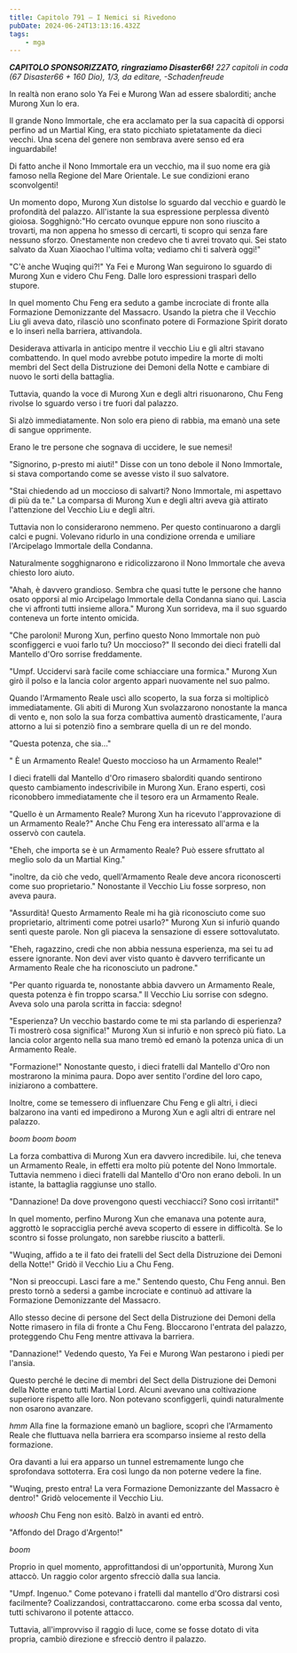 ```yaml
---
title: Capitolo 791 – I Nemici si Rivedono
pubDate: 2024-06-24T13:13:16.432Z
tags:
    - mga
---
```



<em><strong>CAPITOLO SPONSORIZZATO, ringraziamo Disaster66!</strong>
227 capitoli in coda (67 Disaster66 + 160 Dio), 1/3,
da editare,
-Schadenfreude</em>


In realtà non erano solo Ya Fei e Murong Wan ad essere sbalorditi; anche Murong Xun lo era.


Il grande Nono Immortale, che era acclamato per la sua capacità di opporsi perfino ad un Martial King, era stato picchiato spietatamente da dieci vecchi. Una scena del genere non sembrava avere senso ed era inguardabile!


Di fatto anche il Nono Immortale era un vecchio, ma il suo nome era già famoso nella Regione del Mare Orientale. Le sue condizioni erano sconvolgenti!


Un momento dopo, Murong Xun distolse lo sguardo dal vecchio e guardò le profondità del palazzo. All'istante la sua espressione perplessa diventò gioiosa. Sogghignò:"Ho cercato ovunque eppure non sono riuscito a trovarti, ma non appena ho smesso di cercarti, ti scopro qui senza fare nessuno sforzo. Onestamente non credevo che ti avrei trovato qui. Sei stato salvato da Xuan Xiaochao l'ultima volta; vediamo chi ti salverà oggi!"


"C'è anche Wuqing qui?!" Ya Fei e Murong Wan seguirono lo sguardo di Murong Xun e videro Chu Feng. Dalle loro espressioni trasparì dello stupore.


In quel momento Chu Feng era seduto a gambe incrociate di fronte alla Formazione Demonizzante del Massacro. Usando la pietra che il Vecchio Liu gli aveva dato, rilasciò uno sconfinato potere di Formazione Spirit dorato e lo inserì nella barriera, attivandola.


Desiderava attivarla in anticipo mentre il vecchio Liu e gli altri stavano combattendo. In quel modo avrebbe potuto impedire la morte di molti membri del Sect della Distruzione dei Demoni della Notte e cambiare di nuovo le sorti della battaglia.


Tuttavia, quando la voce di Murong Xun e degli altri risuonarono, Chu Feng rivolse lo sguardo verso i tre fuori dal palazzo.


Si alzò immediatamente. Non solo era pieno di rabbia, ma emanò una sete di sangue opprimente.


Erano le tre persone che sognava di uccidere, le sue nemesi!


"Signorino, p-presto mi aiuti!" Disse con un tono debole il Nono Immortale, si stava comportando come se avesse visto il suo salvatore.


"Stai chiedendo ad un moccioso di salvarti? Nono Immortale, mi aspettavo di più da te." La comparsa di Murong Xun e degli altri aveva già attirato l'attenzione del Vecchio Liu e degli altri.


Tuttavia non lo considerarono nemmeno. Per questo continuarono a dargli calci e pugni. Volevano ridurlo in una condizione orrenda e umiliare l'Arcipelago Immortale della Condanna.


Naturalmente sogghignarono e ridicolizzarono il Nono Immortale che aveva chiesto loro aiuto.


"Ahah, è davvero grandioso. Sembra che quasi tutte le persone che hanno osato opporsi al mio Arcipelago Immortale della Condanna siano qui. Lascia che vi affronti tutti insieme allora." Murong Xun sorrideva, ma il suo sguardo conteneva un forte intento omicida.


"Che paroloni! Murong Xun, perfino questo Nono Immortale non può sconfiggerci e vuoi farlo tu? Un moccioso?" Il secondo dei dieci fratelli dal Mantello d'Oro sorrise freddamente.


"Umpf. Uccidervi sarà facile come schiacciare una formica." Murong Xun girò il polso e la lancia color argento apparì nuovamente nel suo palmo.


Quando l'Armamento Reale uscì allo scoperto, la sua forza si moltiplicò immediatamente. Gli abiti di Murong Xun svolazzarono nonostante la manca di vento e, non solo la sua forza combattiva aumentò drasticamente, l'aura attorno a lui si potenziò fino a sembrare quella di un re del mondo.


"Questa potenza, che sia..."


" È  un Armamento Reale! Questo moccioso ha un Armamento Reale!"


I dieci fratelli dal Mantello d'Oro rimasero sbalorditi quando sentirono questo cambiamento indescrivibile in Murong Xun. Erano esperti, così riconobbero immediatamente che il tesoro era un Armamento Reale.


"Quello è un Armamento Reale? Murong Xun ha ricevuto l'approvazione di un Armamento Reale?" Anche Chu Feng era interessato all'arma e la osservò con cautela.


"Eheh, che importa se è un Armamento Reale? Può essere sfruttato al meglio solo da un Martial King."


"inoltre, da ciò che vedo, quell'Armamento Reale deve ancora riconoscerti come suo proprietario." Nonostante il Vecchio Liu fosse sorpreso, non aveva paura.


"Assurdità! Questo Armamento Reale mi ha già riconosciuto come suo proprietario, altrimenti come potrei usarlo?" Murong Xun si infuriò quando sentì queste parole. Non gli piaceva la sensazione di essere sottovalutato.


"Eheh, ragazzino, credi che non abbia nessuna esperienza, ma sei tu ad essere ignorante. Non devi aver visto quanto è davvero terrificante un Armamento Reale che ha riconosciuto un padrone."


"Per quanto riguarda te, nonostante abbia davvero un Armamento Reale, questa potenza è fin troppo scarsa." Il Vecchio Liu sorrise con sdegno. Aveva solo una parola scritta in faccia: sdegno!


"Esperienza? Un vecchio bastardo come te mi sta parlando di esperienza? Ti mostrerò cosa significa!" Murong Xun si infuriò e non sprecò più fiato. La lancia color argento nella sua mano tremò ed emanò la potenza unica di un Armamento Reale.


"Formazione!" Nonostante questo, i dieci fratelli dal Mantello d'Oro non mostrarono la minima paura. Dopo aver sentito l'ordine del loro capo, iniziarono a combattere.


Inoltre, come se temessero di influenzare Chu Feng e gli altri, i dieci balzarono ina vanti ed impedirono a Murong Xun e agli altri di entrare nel palazzo.


*boom boom boom*


La forza combattiva di Murong Xun era davvero incredibile. lui, che teneva un Armamento Reale, in effetti era molto più potente del Nono Immortale. Tuttavia nemmeno i dieci fratelli dal Mantello d'Oro non erano deboli. In un istante, la battaglia raggiunse uno stallo.


"Dannazione! Da dove provengono questi vecchiacci? Sono così irritanti!"


In quel momento, perfino Murong Xun che emanava una potente aura, aggrottò le sopracciglia perché aveva scoperto di essere in difficoltà. Se lo scontro si fosse prolungato, non sarebbe riuscito a batterli.


"Wuqing, affido a te il fato dei fratelli del Sect della Distruzione dei Demoni della Notte!" Gridò il Vecchio Liu a Chu Feng.


"Non si preoccupi. Lasci fare a me." Sentendo questo, Chu Feng annuì. Ben presto tornò a sedersi a gambe incrociate e continuò ad attivare la Formazione Demonizzante del Massacro.


Allo stesso decine di persone del Sect della Distruzione dei Demoni della Notte rimasero in fila di fronte a Chu Feng. Bloccarono l'entrata del palazzo, proteggendo Chu Feng mentre attivava la barriera.


"Dannazione!" Vedendo questo, Ya Fei e Murong Wan pestarono i piedi per l'ansia.


Questo perché le decine di membri del Sect della Distruzione dei Demoni della Notte erano tutti Martial Lord. Alcuni avevano una coltivazione superiore rispetto alle loro. Non potevano sconfiggerli, quindi naturalmente non osarono avanzare.


*hmm* Alla fine la formazione emanò un bagliore, scoprì che l'Armamento Reale che fluttuava nella barriera era scomparso insieme al resto della formazione.


Ora davanti a lui era apparso un tunnel estremamente lungo che sprofondava sottoterra. Era così lungo da non poterne vedere la fine.


"Wuqing, presto entra! La vera Formazione Demonizzante del Massacro è dentro!" Gridò velocemente il Vecchio Liu.


*whoosh* Chu Feng non esitò. Balzò in avanti ed entrò.


"Affondo del Drago d'Argento!"


*boom*


Proprio in quel momento, approfittandosi di un'opportunità, Murong Xun attaccò. Un raggio color argento sfrecciò dalla sua lancia.


"Umpf. Ingenuo." Come potevano i fratelli dal mantello d'Oro distrarsi così facilmente? Coalizzandosi, contrattaccarono. come erba scossa dal vento, tutti schivarono il potente attacco.


Tuttavia, all'improvviso il raggio di luce, come se fosse dotato di vita propria, cambiò direzione e sfrecciò dentro il palazzo.
                                


                                



